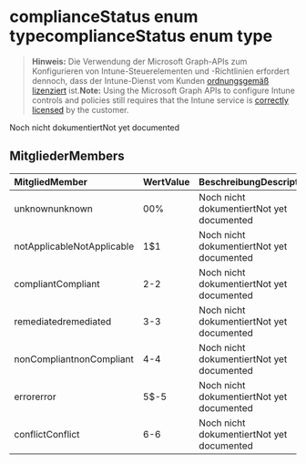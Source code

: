 # <a name="compliancestatus-enum-type"></a><span data-ttu-id="1ffd8-101">complianceStatus enum type</span><span class="sxs-lookup"><span data-stu-id="1ffd8-101">complianceStatus enum type</span></span>

> <span data-ttu-id="1ffd8-102">**Hinweis:** Die Verwendung der Microsoft Graph-APIs zum Konfigurieren von Intune-Steuerelementen und -Richtlinien erfordert dennoch, dass der Intune-Dienst vom Kunden [ordnungsgemäß lizenziert](https://go.microsoft.com/fwlink/?linkid=839381) ist.</span><span class="sxs-lookup"><span data-stu-id="1ffd8-102">**Note:** Using the Microsoft Graph APIs to configure Intune controls and policies still requires that the Intune service is [correctly licensed](https://go.microsoft.com/fwlink/?linkid=839381) by the customer.</span></span>

<span data-ttu-id="1ffd8-103">Noch nicht dokumentiert</span><span class="sxs-lookup"><span data-stu-id="1ffd8-103">Not yet documented</span></span>
## <a name="members"></a><span data-ttu-id="1ffd8-104">Mitglieder</span><span class="sxs-lookup"><span data-stu-id="1ffd8-104">Members</span></span>
|<span data-ttu-id="1ffd8-105">Mitglied</span><span class="sxs-lookup"><span data-stu-id="1ffd8-105">Member</span></span>|<span data-ttu-id="1ffd8-106">Wert</span><span class="sxs-lookup"><span data-stu-id="1ffd8-106">Value</span></span>|<span data-ttu-id="1ffd8-107">Beschreibung</span><span class="sxs-lookup"><span data-stu-id="1ffd8-107">Description</span></span>|
|:---|:---|:---|
|<span data-ttu-id="1ffd8-108">unknown</span><span class="sxs-lookup"><span data-stu-id="1ffd8-108">unknown</span></span>|<span data-ttu-id="1ffd8-109">0</span><span class="sxs-lookup"><span data-stu-id="1ffd8-109">0%</span></span>|<span data-ttu-id="1ffd8-110">Noch nicht dokumentiert</span><span class="sxs-lookup"><span data-stu-id="1ffd8-110">Not yet documented</span></span>|
|<span data-ttu-id="1ffd8-111">notApplicable</span><span class="sxs-lookup"><span data-stu-id="1ffd8-111">NotApplicable</span></span>|<span data-ttu-id="1ffd8-112">1</span><span class="sxs-lookup"><span data-stu-id="1ffd8-112">$1</span></span>|<span data-ttu-id="1ffd8-113">Noch nicht dokumentiert</span><span class="sxs-lookup"><span data-stu-id="1ffd8-113">Not yet documented</span></span>|
|<span data-ttu-id="1ffd8-114">compliant</span><span class="sxs-lookup"><span data-stu-id="1ffd8-114">Compliant</span></span>|<span data-ttu-id="1ffd8-115">2</span><span class="sxs-lookup"><span data-stu-id="1ffd8-115">-2</span></span>|<span data-ttu-id="1ffd8-116">Noch nicht dokumentiert</span><span class="sxs-lookup"><span data-stu-id="1ffd8-116">Not yet documented</span></span>|
|<span data-ttu-id="1ffd8-117">remediated</span><span class="sxs-lookup"><span data-stu-id="1ffd8-117">remediated</span></span>|<span data-ttu-id="1ffd8-118">3</span><span class="sxs-lookup"><span data-stu-id="1ffd8-118">-3</span></span>|<span data-ttu-id="1ffd8-119">Noch nicht dokumentiert</span><span class="sxs-lookup"><span data-stu-id="1ffd8-119">Not yet documented</span></span>|
|<span data-ttu-id="1ffd8-120">nonCompliant</span><span class="sxs-lookup"><span data-stu-id="1ffd8-120">nonCompliant</span></span>|<span data-ttu-id="1ffd8-121">4</span><span class="sxs-lookup"><span data-stu-id="1ffd8-121">-4</span></span>|<span data-ttu-id="1ffd8-122">Noch nicht dokumentiert</span><span class="sxs-lookup"><span data-stu-id="1ffd8-122">Not yet documented</span></span>|
|<span data-ttu-id="1ffd8-123">error</span><span class="sxs-lookup"><span data-stu-id="1ffd8-123">error</span></span>|<span data-ttu-id="1ffd8-124">5</span><span class="sxs-lookup"><span data-stu-id="1ffd8-124">$-5</span></span>|<span data-ttu-id="1ffd8-125">Noch nicht dokumentiert</span><span class="sxs-lookup"><span data-stu-id="1ffd8-125">Not yet documented</span></span>|
|<span data-ttu-id="1ffd8-126">conflict</span><span class="sxs-lookup"><span data-stu-id="1ffd8-126">Conflict</span></span>|<span data-ttu-id="1ffd8-127">6</span><span class="sxs-lookup"><span data-stu-id="1ffd8-127">-6</span></span>|<span data-ttu-id="1ffd8-128">Noch nicht dokumentiert</span><span class="sxs-lookup"><span data-stu-id="1ffd8-128">Not yet documented</span></span>|



